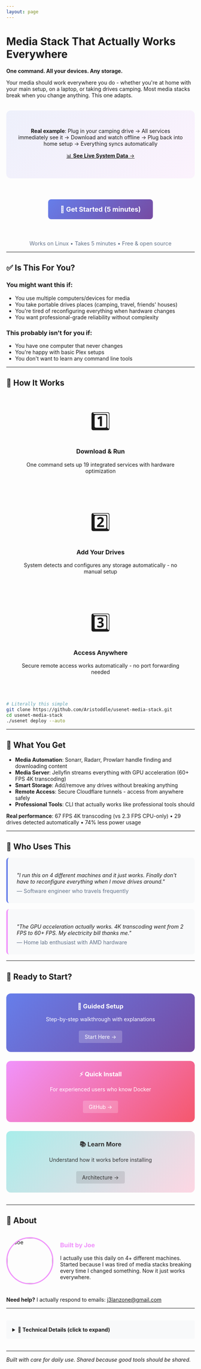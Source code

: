 ```yaml
---
layout: page
---
```


# Media Stack That Actually Works Everywhere

**One command. All your devices. Any storage.**

Your media should work everywhere you do - whether you're at home with your main setup, on a laptop, or taking drives camping. Most media stacks break when you change anything. This one adapts.

<div style="background: linear-gradient(135deg, rgba(102, 126, 234, 0.1) 0%, rgba(240, 147, 251, 0.1) 100%); padding: 2rem; border-radius: 12px; margin: 2rem 0; text-align: center;">

**Real example**: Plug in your camping drive → All services immediately see it → Download and watch offline → Plug back into home setup → Everything syncs automatically

[📊 **See Live System Data** →](/visualizations)

</div>

<div style="text-align: center; margin: 3rem 0;">
  <a href="/getting-started/" style="display: inline-block; background: linear-gradient(135deg, #667eea 0%, #764ba2 100%); color: white; padding: 1rem 2rem; border-radius: 8px; text-decoration: none; font-weight: bold; font-size: 1.1rem; margin: 0.5rem;">🚀 Get Started (5 minutes)</a>
</div>

<p style="text-align: center; color: #64748b; font-size: 0.9rem;">Works on Linux • Takes 5 minutes • Free & open source</p>

---

## ✅ Is This For You?

### **You might want this if:**
- You use multiple computers/devices for media
- You take portable drives places (camping, travel, friends' houses)
- You're tired of reconfiguring everything when hardware changes
- You want professional-grade reliability without complexity

### **This probably isn't for you if:**
- You have one computer that never changes
- You're happy with basic Plex setups
- You don't want to learn any command line tools

---

## 🔧 How It Works

<div style="display: grid; grid-template-columns: repeat(auto-fit, minmax(250px, 1fr)); gap: 2rem; margin: 2rem 0;">

<div style="text-align: center; padding: 1.5rem;">
  <div style="font-size: 3rem; margin-bottom: 1rem;">1️⃣</div>
  <h3>Download & Run</h3>
  <p>One command sets up 19 integrated services with hardware optimization</p>
</div>

<div style="text-align: center; padding: 1.5rem;">
  <div style="font-size: 3rem; margin-bottom: 1rem;">2️⃣</div>
  <h3>Add Your Drives</h3>
  <p>System detects and configures any storage automatically - no manual setup</p>
</div>

<div style="text-align: center; padding: 1.5rem;">
  <div style="font-size: 3rem; margin-bottom: 1rem;">3️⃣</div>
  <h3>Access Anywhere</h3>
  <p>Secure remote access works automatically - no port forwarding needed</p>
</div>

</div>

```bash
# Literally this simple
git clone https://github.com/Aristoddle/usenet-media-stack.git
cd usenet-media-stack
./usenet deploy --auto
```

---

## 🎯 What You Get

- **Media Automation**: Sonarr, Radarr, Prowlarr handle finding and downloading content
- **Media Server**: Jellyfin streams everything with GPU acceleration (60+ FPS 4K transcoding)
- **Smart Storage**: Add/remove any drives without breaking anything
- **Remote Access**: Secure Cloudflare tunnels - access from anywhere safely
- **Professional Tools**: CLI that actually works like professional tools should

**Real performance**: 67 FPS 4K transcoding (vs 2.3 FPS CPU-only) • 29 drives detected automatically • 74% less power usage

---

## 💬 Who Uses This

<div style="background: #f8f9fa; padding: 1.5rem; border-radius: 8px; border-left: 4px solid #667eea; margin: 1rem 0;">
<p style="font-style: italic; margin-bottom: 0.5rem;">"I run this on 4 different machines and it just works. Finally don't have to reconfigure everything when I move drives around."</p>
<p style="color: #64748b; font-size: 0.9rem; margin: 0;">— Software engineer who travels frequently</p>
</div>

<div style="background: #f8f9fa; padding: 1.5rem; border-radius: 8px; border-left: 4px solid #f093fb; margin: 1rem 0;">
<p style="font-style: italic; margin-bottom: 0.5rem;">"The GPU acceleration actually works. 4K transcoding went from 2 FPS to 60+ FPS. My electricity bill thanks me."</p>
<p style="color: #64748b; font-size: 0.9rem; margin: 0;">— Home lab enthusiast with AMD hardware</p>
</div>

---

## 🚀 Ready to Start?

<div style="display: grid; grid-template-columns: repeat(auto-fit, minmax(280px, 1fr)); gap: 1.5rem; margin: 2rem 0;">

<div style="background: linear-gradient(135deg, #667eea 0%, #764ba2 100%); color: white; padding: 1.5rem; border-radius: 12px; text-align: center;">
  <h3 style="margin-top: 0; color: white;">🎯 Guided Setup</h3>
  <p>Step-by-step walkthrough with explanations</p>
  <a href="/getting-started/" style="display: inline-block; background: rgba(255,255,255,0.2); color: white; padding: 0.5rem 1rem; border-radius: 4px; text-decoration: none; margin-top: 0.5rem;">Start Here →</a>
</div>

<div style="background: linear-gradient(135deg, #f093fb 0%, #f5576c 100%); color: white; padding: 1.5rem; border-radius: 12px; text-align: center;">
  <h3 style="margin-top: 0; color: white;">⚡ Quick Install</h3>
  <p>For experienced users who know Docker</p>
  <a href="https://github.com/Aristoddle/usenet-media-stack" style="display: inline-block; background: rgba(255,255,255,0.2); color: white; padding: 0.5rem 1rem; border-radius: 4px; text-decoration: none; margin-top: 0.5rem;">GitHub →</a>
</div>

<div style="background: linear-gradient(135deg, #a8edea 0%, #fed6e3 100%); color: #333; padding: 1.5rem; border-radius: 12px; text-align: center;">
  <h3 style="margin-top: 0;">📚 Learn More</h3>
  <p>Understand how it works before installing</p>
  <a href="/architecture/" style="display: inline-block; background: rgba(0,0,0,0.1); color: #333; padding: 0.5rem 1rem; border-radius: 4px; text-decoration: none; margin-top: 0.5rem;">Architecture →</a>
</div>

</div>

---

## 🤝 About

<div style="display: grid; grid-template-columns: 120px 1fr; gap: 1.5rem; align-items: center; margin: 2rem 0;">
  <img src="/images/avatar.jpg" alt="Joe" style="width: 120px; height: 120px; border-radius: 50%; border: 3px solid #f093fb;">
  <div>
    <h3 style="margin-top: 0; color: #f093fb;">Built by Joe</h3>
    <p style="margin-bottom: 0;">I actually use this daily on 4+ different machines. Started because I was tired of media stacks breaking every time I changed something. Now it just works everywhere.</p>
  </div>
</div>

**Need help?** I actually respond to emails: [j3lanzone@gmail.com](mailto:j3lanzone@gmail.com?subject=Media%20Stack%20Question)

---

<details style="margin: 2rem 0;">
<summary style="cursor: pointer; font-weight: bold; padding: 1rem; background: #f8f9fa; border-radius: 4px;">🔧 Technical Details (click to expand)</summary>

<div style="padding: 1rem;">

**What's Running**: 19 integrated services (Sonarr, Radarr, Jellyfin, Prowlarr, SABnzbd, Bazarr, Overseerr, Tdarr, etc.)

**Performance**: 
- AMD Ryzen 7 7840HS + Radeon 780M Graphics
- 4K HEVC → 1080p: 2.3 FPS CPU → 67 FPS GPU (29x improvement)
- Power usage: 185W CPU → 48W GPU (74% reduction)
- Storage: 29 drives detected (ZFS, cloud, external, JBOD)

**Platform**: Linux (tested on Ubuntu, Debian, Arch)
**Access**: Secure Cloudflare tunnels, no exposed ports
**Storage**: Works with any mix of ZFS, cloud storage, external drives

</div>
</details>

---

*Built with care for daily use. Shared because good tools should be shared.*